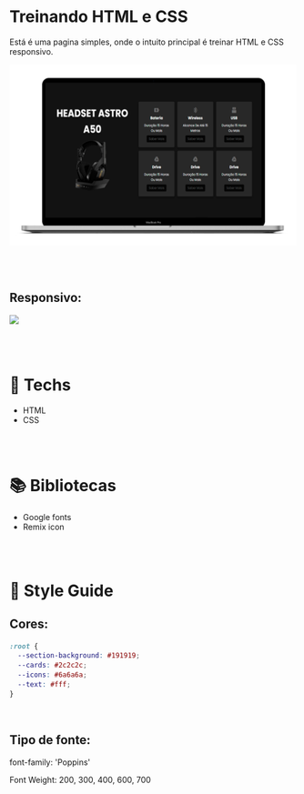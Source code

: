 # Treinando HTML e CSS

Está é uma pagina simples, onde o intuito principal é treinar HTML e CSS responsivo.

<p>
 <img src="./assets/macbook Pro 2.png">
</p>

<br><br>

## Responsivo:

<p>
 <img src="./assets/vid.gif">
</p>

<br><br>

# 🚀 Techs

- HTML
- CSS

<br><br>

# ​📚​ **Bibliotecas**

- <a hrf="https://fonts.google.com/">Google fonts</a>
- <a hrf="https://remixicon.com/">Remix icon</a>

<br><br>

# 🎨 Style Guide

## **Cores:**

```css
:root {
  --section-background: #191919;
  --cards: #2c2c2c;
  --icons: #6a6a6a;
  --text: #fff;
}
```

<br>

## **Tipo de fonte:**

font-family: 'Poppins'

Font Weight: 200, 300, 400, 600, 700

<br><br>
